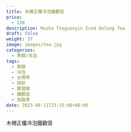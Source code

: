 ```yaml
---
title: 木柵正欉冷泡鐵觀音
price:
  - 120
description: Muzha Tieguanyin Iced Oolong Tea
draft: false
weight: 37
image: images/tea.jpg
categories:
  - 茶類/冷泡
tags:
  - 茶類
  - 冷泡
  - 台灣茶
  - 球狀
  - 重發酵
  - 鐵觀音
  - 烏龍茶
date: 2023-08-11T23:15:08+08:00
---
```

 木柵正欉冷泡鐵觀音